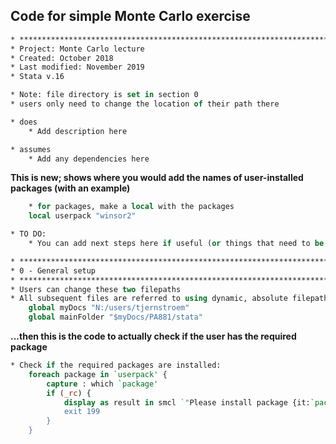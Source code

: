 ## Code for simple Monte Carlo exercise

```Stata
* **********************************************************************
* Project: Monte Carlo lecture
* Created: October 2018
* Last modified: November 2019
* Stata v.16

* Note: file directory is set in section 0
* users only need to change the location of their path there

* does
    * Add description here

* assumes
    * Add any dependencies here
```

**This is new; shows where you would add the names of user-installed packages (with an example)**

```Stata
    * for packages, make a local with the packages
    local userpack "winsor2"
 ```
 
```Stata 
* TO DO:
    * You can add next steps here if useful (or things that need to be done before code is useful)

* **********************************************************************
* 0 - General setup
* **********************************************************************
* Users can change these two filepaths
* All subsequent files are referred to using dynamic, absolute filepaths
    global myDocs "N:/users/tjernstroem"
    global mainFolder "$myDocs/PA881/stata"
```

**...then this is the code to actually check if the user has the required package**

```Stata
* Check if the required packages are installed:
    foreach package in `userpack' {
        capture : which `package'
        if (_rc) {
            display as result in smcl `"Please install package {it:`package'} from SSC in order to run this do-file."' _newline `"You can do so by clicking this link: {stata "ssc install `package'":auto-install `package'}"'
            exit 199
        }
    }
```
